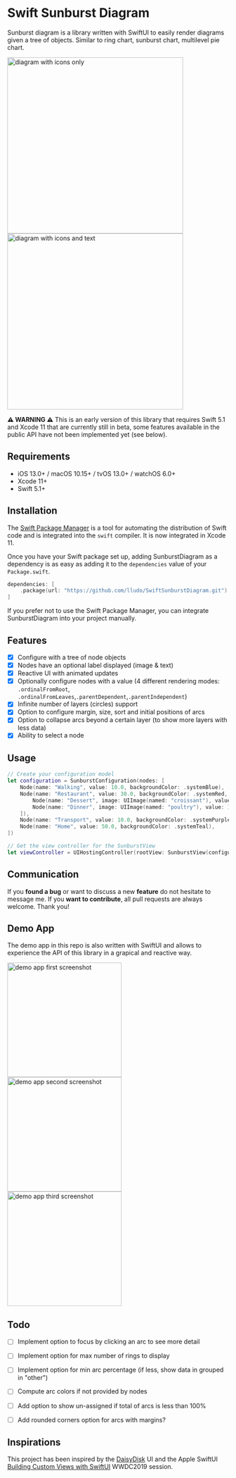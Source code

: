 # Swift Sunburst Diagram

Sunburst diagram is a library written with SwiftUI to easily render diagrams given a tree of objects. Similar to ring chart, sunburst chart, multilevel pie chart.

<img src="https://github.com/lludo/SwiftSunburstDiagram/blob/master/diagram-icons-only.png" alt="diagram with icons only" width="400"/> <img src="https://github.com/lludo/SwiftSunburstDiagram/blob/master/diagram-with-text.png" alt="diagram with icons and text" width="400"/>

**⚠️ WARNING ⚠️** This is an early version of this library that requires Swift 5.1 and Xcode 11 that are currently still in beta, some features available in the public API have not been implemented yet (see below).


## Requirements

- iOS 13.0+ / macOS 10.15+ / tvOS 13.0+ / watchOS 6.0+
- Xcode 11+
- Swift 5.1+


## Installation

The [Swift Package Manager](https://swift.org/package-manager/) is a tool for automating the distribution of Swift code and is integrated into the `swift` compiler. It is now integrated in Xcode 11.

Once you have your Swift package set up, adding SunburstDiagram as a dependency is as easy as adding it to the `dependencies` value of your `Package.swift`.

```swift
dependencies: [
    .package(url: "https://github.com/lludo/SwiftSunburstDiagram.git")
]
```

If you prefer not to use the Swift Package Manager, you can integrate SunburstDiagram into your project manually.


## Features

- [x] Configure with a tree of node objects
- [x] Nodes have an optional label displayed (image & text)
- [x] Reactive UI with animated updates
- [x] Optionally configure nodes with a value (4 different rendering modes: `.ordinalFromRoot`, `.ordinalFromLeaves`,`.parentDependent`,`.parentIndependent`)
- [x] Infinite number of layers (circles) support
- [x] Option to configure margin, size, sort and initial positions of arcs
- [x] Option to collapse arcs beyond a certain layer (to show more layers with less data)
- [x] Ability to select a node 

## Usage

```swift
// Create your configuration model
let configuration = SunburstConfiguration(nodes: [
    Node(name: "Walking", value: 10.0, backgroundColor: .systemBlue),
    Node(name: "Restaurant", value: 30.0, backgroundColor: .systemRed, children: [
        Node(name: "Dessert", image: UIImage(named: "croissant"), value: 6.0),
        Node(name: "Dinner", image: UIImage(named: "poultry"), value: 10.0),
    ]),
    Node(name: "Transport", value: 10.0, backgroundColor: .systemPurple),
    Node(name: "Home", value: 50.0, backgroundColor: .systemTeal),
])

// Get the view controller for the SunburstView
let viewController = UIHostingController(rootView: SunburstView(configuration: configuration))
```


## Communication

If you **found a bug** or want to discuss a new **feature** do not hesitate to message me. If you **want to contribute**, all pull requests are always welcome. Thank you!


## Demo App

The demo app in this repo is also written with SwiftUI and allows to experience the API of this library in a grapical and reactive way.

<img src="https://github.com/lludo/SwiftSunburstDiagram/blob/master/demo-app-1.png" alt="demo app first screenshot" width="260"/>  <img src="https://github.com/lludo/SwiftSunburstDiagram/blob/master/demo-app-2.png" alt="demo app second screenshot" width="260"/>  <img src="https://github.com/lludo/SwiftSunburstDiagram/blob/master/demo-app-3.png" alt="demo app third screenshot" width="260"/>

## Todo

- [ ] Implement option to focus by clicking an arc to see more detail
- [ ] Implement option for max number of rings to display
- [ ] Implement option for min arc percentage (if less, show data in grouped in "other")
- [ ] Compute arc colors if not provided by nodes
- [ ] Add option to show un-assigned if total of arcs is less than 100%
- [ ] Add rounded corners option for arcs with margins?


## Inspirations

This project has been inspired by the [DaisyDisk](https://daisydiskapp.com/) UI and the Apple SwiftUI [Building Custom Views with SwiftUI](https://developer.apple.com/videos/play/wwdc2019/237/) WWDC2019 session.
